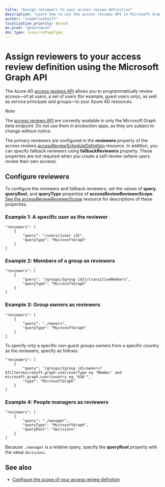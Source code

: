```yaml
---
title: "Assign reviewers to your access review definition"
description: "Learn how to use the access reviews API in Microsoft Graph to assign access reviewers."
author: "isabelleatmsft"
localization_priority: Normal
ms.prod: "governance"
doc_type: resourcePageType
---
```


# Assign reviewers to your access review definition using the Microsoft Graph API

The Azure AD [access reviews API](/graph/api/resources/accessreviewsv2-root?view=graph-rest-beta&preserve-view=true) allows you to programmatically review access—of all users, a set of users (for example, guest users only), as well as service principals and groups—to your Azure AD resources.

> [!NOTE]
> The [access reviews API](/graph/api/resources/accessreviewsv2-root?view=graph-rest-beta&preserve-view=true) are currently available in only the Microsoft Graph beta endpoint. Do not use them in production apps, as they are subject to change without notice.

The primary reviewers are configured in the **reviewers** property of the access reviews [accessReviewScheduleDefinition](/graph/api/resources/accessreviewscheduledefinition?view=graph-rest-beta&preserve-view=true) resource.  In addition, you can specify fallback reviewers using **fallbackReviewers** property. These properties are not required when you create a self-review (where users review their own access).

## Configure reviewers

To configure the reviewers and fallback reviewers, set the values of **query**, **queryRoot**, and **queryType** properties of **accessReviewReviewerScope**. [See the accessReviewReviewerScope](/graph/api/resources/accessreviewreviewerscope?view=graph-rest-beta&preserve-view=true) resource for descriptions of these properties.

### Example 1: A specific user as the reviewer

```http
"reviewers": [
    {
        "query": "/users/{user id}",
        "queryType": "MicrosoftGraph"
    }
]
```

### Example 2: Members of a group as reviewers

```http
"reviewers": [
    {
        "query": "/groups/{group id}}/transitiveMembers",
        "queryType": "MicrosoftGraph"
    }
]
```

### Example 3: Group owners as reviewers
```http
"reviewers": [
    {
        "query": "./owners",
        "queryType": "MicrosoftGraph"
    }
]
```

To specify only a specific non-guest groups owners from a specific country as the reviewers, specify as follows:

```http
"reviewers": [
    {
        "query": "/groups/{group id}/owners?$filter=microsoft.graph.user/userType eq 'Member' and microsoft.graph.user/country eq 'USA'",
        "type": "MicrosoftGraph”
    }
]
```

### Example 4: People managers as reviewers

```http
"reviewers": [
    {
        "query": "./manager",
        "queryType": "MicrosoftGraph",
        "queryRoot": "decisions"
    }
]
```
Because `./manager` is a relative query, specify the **queryRoot** property with the value `decisions`.

## See also

+ [Configure the scope of your access review definition](/graph/accessreviews-scope-concept)
